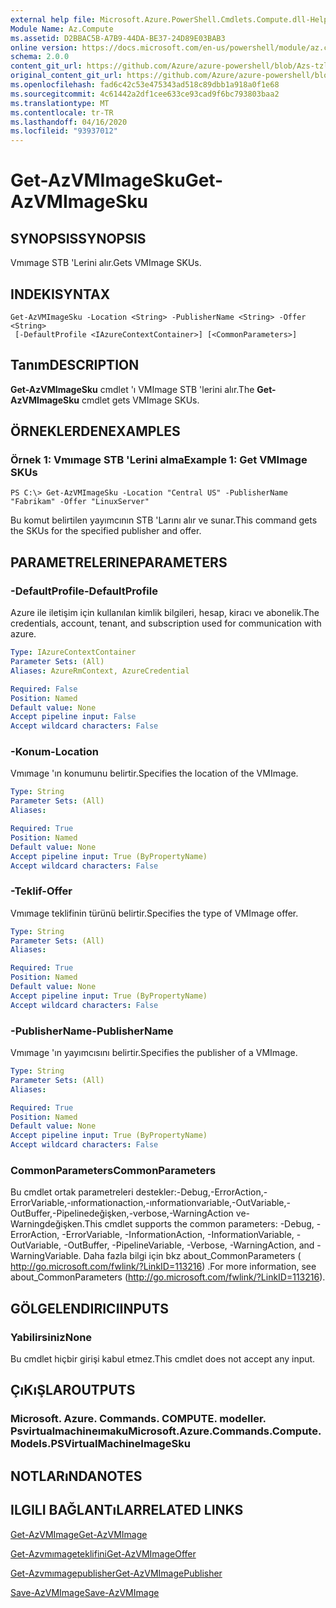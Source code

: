```yaml
---
external help file: Microsoft.Azure.PowerShell.Cmdlets.Compute.dll-Help-Help.xml
Module Name: Az.Compute
ms.assetid: D2BBAC5B-A7B9-44DA-BE37-24D89E03BAB3
online version: https://docs.microsoft.com/en-us/powershell/module/az.compute/get-azvmimagesku
schema: 2.0.0
content_git_url: https://github.com/Azure/azure-powershell/blob/Azs-tzl/src/Compute/Compute/help/Get-AzVMImageSku.md
original_content_git_url: https://github.com/Azure/azure-powershell/blob/Azs-tzl/src/Compute/Compute/help/Get-AzVMImageSku.md
ms.openlocfilehash: fad6c42c53e475343ad518c89dbb1a918a0f1e68
ms.sourcegitcommit: 4c61442a2df1cee633ce93cad9f6bc793803baa2
ms.translationtype: MT
ms.contentlocale: tr-TR
ms.lasthandoff: 04/16/2020
ms.locfileid: "93937012"
---
```

# <span data-ttu-id="bcc61-101">Get-AzVMImageSku</span><span class="sxs-lookup"><span data-stu-id="bcc61-101">Get-AzVMImageSku</span></span>

## <span data-ttu-id="bcc61-102">SYNOPSIS</span><span class="sxs-lookup"><span data-stu-id="bcc61-102">SYNOPSIS</span></span>
<span data-ttu-id="bcc61-103">Vmımage STB 'Lerini alır.</span><span class="sxs-lookup"><span data-stu-id="bcc61-103">Gets VMImage SKUs.</span></span>

## <span data-ttu-id="bcc61-104">INDEKI</span><span class="sxs-lookup"><span data-stu-id="bcc61-104">SYNTAX</span></span>

```
Get-AzVMImageSku -Location <String> -PublisherName <String> -Offer <String>
 [-DefaultProfile <IAzureContextContainer>] [<CommonParameters>]
```

## <span data-ttu-id="bcc61-105">Tanım</span><span class="sxs-lookup"><span data-stu-id="bcc61-105">DESCRIPTION</span></span>
<span data-ttu-id="bcc61-106">**Get-AzVMImageSku** cmdlet 'ı VMImage STB 'lerini alır.</span><span class="sxs-lookup"><span data-stu-id="bcc61-106">The **Get-AzVMImageSku** cmdlet gets VMImage SKUs.</span></span>

## <span data-ttu-id="bcc61-107">ÖRNEKLERDEN</span><span class="sxs-lookup"><span data-stu-id="bcc61-107">EXAMPLES</span></span>

### <span data-ttu-id="bcc61-108">Örnek 1: Vmımage STB 'Lerini alma</span><span class="sxs-lookup"><span data-stu-id="bcc61-108">Example 1: Get VMImage SKUs</span></span>
```
PS C:\> Get-AzVMImageSku -Location "Central US" -PublisherName "Fabrikam" -Offer "LinuxServer"
```

<span data-ttu-id="bcc61-109">Bu komut belirtilen yayımcının STB 'Larını alır ve sunar.</span><span class="sxs-lookup"><span data-stu-id="bcc61-109">This command gets the SKUs for the specified publisher and offer.</span></span>

## <span data-ttu-id="bcc61-110">PARAMETRELERINE</span><span class="sxs-lookup"><span data-stu-id="bcc61-110">PARAMETERS</span></span>

### <span data-ttu-id="bcc61-111">-DefaultProfile</span><span class="sxs-lookup"><span data-stu-id="bcc61-111">-DefaultProfile</span></span>
<span data-ttu-id="bcc61-112">Azure ile iletişim için kullanılan kimlik bilgileri, hesap, kiracı ve abonelik.</span><span class="sxs-lookup"><span data-stu-id="bcc61-112">The credentials, account, tenant, and subscription used for communication with azure.</span></span>

```yaml
Type: IAzureContextContainer
Parameter Sets: (All)
Aliases: AzureRmContext, AzureCredential

Required: False
Position: Named
Default value: None
Accept pipeline input: False
Accept wildcard characters: False
```

### <span data-ttu-id="bcc61-113">-Konum</span><span class="sxs-lookup"><span data-stu-id="bcc61-113">-Location</span></span>
<span data-ttu-id="bcc61-114">Vmımage 'ın konumunu belirtir.</span><span class="sxs-lookup"><span data-stu-id="bcc61-114">Specifies the location of the VMImage.</span></span>

```yaml
Type: String
Parameter Sets: (All)
Aliases: 

Required: True
Position: Named
Default value: None
Accept pipeline input: True (ByPropertyName)
Accept wildcard characters: False
```

### <span data-ttu-id="bcc61-115">-Teklif</span><span class="sxs-lookup"><span data-stu-id="bcc61-115">-Offer</span></span>
<span data-ttu-id="bcc61-116">Vmımage teklifinin türünü belirtir.</span><span class="sxs-lookup"><span data-stu-id="bcc61-116">Specifies the type of VMImage offer.</span></span>

```yaml
Type: String
Parameter Sets: (All)
Aliases: 

Required: True
Position: Named
Default value: None
Accept pipeline input: True (ByPropertyName)
Accept wildcard characters: False
```

### <span data-ttu-id="bcc61-117">-PublisherName</span><span class="sxs-lookup"><span data-stu-id="bcc61-117">-PublisherName</span></span>
<span data-ttu-id="bcc61-118">Vmımage 'ın yayımcısını belirtir.</span><span class="sxs-lookup"><span data-stu-id="bcc61-118">Specifies the publisher of a VMImage.</span></span>

```yaml
Type: String
Parameter Sets: (All)
Aliases: 

Required: True
Position: Named
Default value: None
Accept pipeline input: True (ByPropertyName)
Accept wildcard characters: False
```

### <span data-ttu-id="bcc61-119">CommonParameters</span><span class="sxs-lookup"><span data-stu-id="bcc61-119">CommonParameters</span></span>
<span data-ttu-id="bcc61-120">Bu cmdlet ortak parametreleri destekler:-Debug,-ErrorAction,-ErrorVariable,-ınformationaction,-ınformationvariable,-OutVariable,-OutBuffer,-Pipelinedeğişken,-verbose,-WarningAction ve-Warningdeğişken.</span><span class="sxs-lookup"><span data-stu-id="bcc61-120">This cmdlet supports the common parameters: -Debug, -ErrorAction, -ErrorVariable, -InformationAction, -InformationVariable, -OutVariable, -OutBuffer, -PipelineVariable, -Verbose, -WarningAction, and -WarningVariable.</span></span> <span data-ttu-id="bcc61-121">Daha fazla bilgi için bkz about_CommonParameters ( http://go.microsoft.com/fwlink/?LinkID=113216) .</span><span class="sxs-lookup"><span data-stu-id="bcc61-121">For more information, see about_CommonParameters (http://go.microsoft.com/fwlink/?LinkID=113216).</span></span>

## <span data-ttu-id="bcc61-122">GÖLGELENDIRICI</span><span class="sxs-lookup"><span data-stu-id="bcc61-122">INPUTS</span></span>

### <span data-ttu-id="bcc61-123">Yabilirsiniz</span><span class="sxs-lookup"><span data-stu-id="bcc61-123">None</span></span>
<span data-ttu-id="bcc61-124">Bu cmdlet hiçbir girişi kabul etmez.</span><span class="sxs-lookup"><span data-stu-id="bcc61-124">This cmdlet does not accept any input.</span></span>

## <span data-ttu-id="bcc61-125">ÇıKıŞLAR</span><span class="sxs-lookup"><span data-stu-id="bcc61-125">OUTPUTS</span></span>

### <span data-ttu-id="bcc61-126">Microsoft. Azure. Commands. COMPUTE. modeller. Psvirtualmachineımaku</span><span class="sxs-lookup"><span data-stu-id="bcc61-126">Microsoft.Azure.Commands.Compute.Models.PSVirtualMachineImageSku</span></span>

## <span data-ttu-id="bcc61-127">NOTLARıNDA</span><span class="sxs-lookup"><span data-stu-id="bcc61-127">NOTES</span></span>

## <span data-ttu-id="bcc61-128">ILGILI BAĞLANTıLAR</span><span class="sxs-lookup"><span data-stu-id="bcc61-128">RELATED LINKS</span></span>

[<span data-ttu-id="bcc61-129">Get-AzVMImage</span><span class="sxs-lookup"><span data-stu-id="bcc61-129">Get-AzVMImage</span></span>](./Get-AzVMImage.md)

[<span data-ttu-id="bcc61-130">Get-Azvmımageteklifini</span><span class="sxs-lookup"><span data-stu-id="bcc61-130">Get-AzVMImageOffer</span></span>](./Get-AzVMImageOffer.md)

[<span data-ttu-id="bcc61-131">Get-Azvmımagepublisher</span><span class="sxs-lookup"><span data-stu-id="bcc61-131">Get-AzVMImagePublisher</span></span>](./Get-AzVMImagePublisher.md)

[<span data-ttu-id="bcc61-132">Save-AzVMImage</span><span class="sxs-lookup"><span data-stu-id="bcc61-132">Save-AzVMImage</span></span>](./Save-AzVMImage.md)


